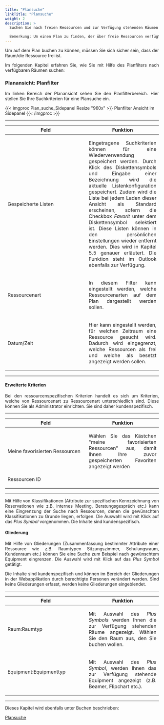 ```yaml
---
title: "Plansuche"
linkTitle: "Plansuche"
weight: 2
description: >
  Suchen Sie nach freien Ressourcen und zur Verfügung stehenden Räumen im Plan. 

  Bemerkung: Um einen Plan zu finden, der über freie Ressourcen verfügt, müssen Sie einen Standort ausgewählt haben. 
---
```

<p style="text-align: justify">
Um auf dem Plan buchen zu können, müssen Sie sich sicher sein, dass der Raum/die Ressource frei ist. </p>

<p style="text-align: justify">
Im folgenden Kapitel erfahren Sie, wie Sie mit Hilfe des Planfilters nach verfügbaren Räumen suchen: </p>

### Planansicht: Planfilter

<p style="text-align: justify">
Im linken Bereich der Planansicht sehen Sie den Planfilterbereich. 
Hier stellen Sie Ihre Suchkriterien für eine Plansuche ein. </p>

{{< imgproc Plan_suche_Sidepanel Resize "960x" >}}
Planfilter Ansicht im Sidepanel
{{< /imgproc >}}

---
| <div style="width:250px">Feld</div>          | Funktion      | 
| ------------- |-------------  |
| Gespeicherte Listen | <p style="text-align: justify">Eingetragene Suchkriterien können für eine Wiederverwendung gespeichert werden. Durch Klick des Diskettensymbols und Eingabe einer Bezeichnung wird die aktuelle Listenkonfiguration gespeichert. Zudem wird die Liste bei jedem Laden dieser Ansicht als Standard erscheinen, sofern die Checkbox <i>Favorit</i> unter dem Diskettensymbol selektiert ist. Diese Listen können in den persönlichen Einstellungen wieder entfernt werden. Dies wird in Kapitel 5.5 genauer erläutert. Die Funktion steht im Outlook ebenfalls zur Verfügung. </p>| 
| Ressourcenart| <p style="text-align: justify">In diesem Filter kann eingestellt werden, welche Ressourcenarten auf dem Plan dargestellt werden sollen. </p>| 
| Datum/Zeit | <p style="text-align: justify"> Hier kann eingestellt werden, für welchen Zeitraum eine Ressource gesucht wird. Dadurch wird eingegrenzt, welche Ressourcen als frei und welche als besetzt angezeigt werden sollen. </p>| 
---

#### Erweiterte Kriterien

<p style="text-align: justify">
Bei den ressourcenspezifischen Kriterien handelt es sich um Kriterien, welche von Ressourcenart zu Ressourcenart unterschiedlich sind. Diese können Sie als Administrator einrichten. Sie sind daher kundenspezifisch. </p>

---
| <div style="width:250px">Feld</div>          | Funktion      | 
| ------------- |-------------  |
| Meine favorisierten Ressourcen| <p style="text-align: justify">Wählen Sie das Kästchen "meine favorisierten Ressourcen" aus, damit Ihnen Ihre zuvor gespeicherten Favoriten angezeigt werden | 
| Ressourcen ID </p>|   | 
---

<p style="text-align: justify">
Mit Hilfe von Klassifikationen (Attribute zur spezifischen Kennzeichnung von Reservationen wie z.B. internes Meeting, Beratungsgespräch etc.) kann eine Eingrenzung der Suche nach Ressourcen, denen die gewünschten Klassifikationen zu Grunde liegen, erfolgen. Die Auswahl wird mit Klick auf das <i>Plus Symbol</i> vorgenommen. Die Inhalte sind kundenspezifisch. </p>

#### Gliederung

<p style="text-align: justify">
Mit Hilfe von Gliederungen (Zusammenfassung bestimmter Attribute einer Ressource wie z.B. Raumtypen Sitzungszimmer, Schulungsraum, Kundenraum etc.) können Sie eine Suche zum Beispiel nach gewünschtem Equipment eingrenzen. Die Auswahl wird mit Klick auf das <i>Plus Symbol</i> getätigt. </p>

<p style="text-align: justify">
Die Inhalte sind kundenspezifisch und können im Bereich der Gliederungen in der Webapplikation durch berechtigte Personen verändert werden. Sind keine Gliederungen erfasst, werden keine Gliederungen eingeblendet. </p>

---
| <div style="width:250px">Feld</div>          | Funktion      | 
| ------------- |-------------  |
| Raum:Raumtyp | <p style="text-align: justify">Mit Auswahl des <i>Plus Symbols</i> werden Ihnen die zur Verfügung stehenden Räume angezeigt. Wählen Sie den Raum aus, den Sie buchen wollen.| 
| Equipment:Equipmenttyp </p>|<p style="text-align: justify"> Mit Auswahl des <i>Plus Symbol</i>, werden Ihnen das zur Verfügung stehende Equipment angezeigt (z.B. Beamer, Flipchart etc.).</p>| 
---

Dieses Kapitel wird ebenfalls unter Buchen beschrieben: 

[Plansuche](/buchen/buchung-erstellen/schnellbuchung/)
